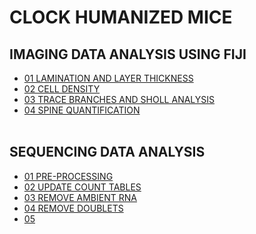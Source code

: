 # CLOCK HUMANIZED MICE

## IMAGING DATA ANALYSIS USING FIJI
- [01 LAMINATION AND LAYER THICKNESS](IMAGING_DATA_ANALYSIS/1_Lamination&LayerThickness_FIJI.ijm)
- [02 CELL DENSITY](IMAGING_DATA_ANALYSIS/2_CellDensity_FIJI.ijm)
- [03 TRACE BRANCHES AND SHOLL ANALYSIS](IMAGING_DATA_ANALYSIS/3_TraceBranches&ShollAnalysis_FIJI.ijm)
- [04 SPINE QUANTIFICATION](IMAGING_DATA_ANALYSIS/4_SpineQuantification_FIJI.ijm)
<br></br>

## SEQUENCING DATA ANALYSIS
- [01 PRE-PROCESSING](SEQUENCING_DATA_ANALYSIS/01_PREPROCESSING.md)
- [02 UPDATE COUNT TABLES](SEQUENCING_DATA_ANALYSIS/02_UPDATECOUNTS.md)
- [03 REMOVE AMBIENT RNA](SEQUENCING_DATA_ANALYSIS/03_REMOVEAMBIENT.md)
- [04 REMOVE DOUBLETS](SEQUENCING_DATA_ANALYSIS/04_REMOVEDOUBLETS.md)
- [05 ](SEQUENCING_DATA_ANALYSIS/)
<br></br>
